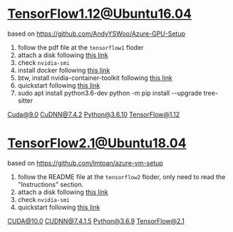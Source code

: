 # TensorFlow1.12@Ubuntu16.04

based on https://github.com/AndyYSWoo/Azure-GPU-Setup

1. follow the pdf file at the `tensorflow1` floder
2. attach a disk following [this link](https://docs.microsoft.com/zh-cn/previous-versions/azure/virtual-machines/linux/classic/attach-disk-classic)
3. check `nvidia-smi`
4. install docker following [this link](https://linuxize.com/post/how-to-install-and-use-docker-on-ubuntu-18-04/)
5. btw, install nvidia-container-toolkit following [this link](https://github.com/NVIDIA/nvidia-docker#ubuntu-16041804-debian-jessiestretchbuster)
6. quickstart following [this link](https://github.com/jianguda/CodeSearchNet#quickstart)
7. sudo apt install python3.6-dev
   python -m pip install --upgrade tree-sitter

Cuda@9.0
CuDNN@7.4.2
Python@3.6.10
TensorFlow@1.12

# TensorFlow2.1@Ubuntu18.04

based on https://github.com/lmtoan/azure-vm-setup

1. follow the README file at the `tensorflow2` floder, only need to read the "Instructions" section.
2. attach a disk following [this link](https://docs.microsoft.com/zh-cn/previous-versions/azure/virtual-machines/linux/classic/attach-disk-classic)
3. check `nvidia-smi`
4. quickstart following [this link](https://github.com/novoselrok/codesnippetsearch)

CUDA@10.0
CUDNN@7.4.1.5
Python@3.6.9
TensorFlow@2.1
